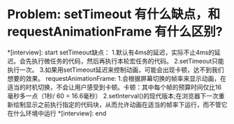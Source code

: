 # Problem: setTimeout 有什么缺点，和 requestAnimationFrame 有什么区别?

*[interview]: start
  setTimeout缺点：
    1.默认有4ms的延迟，实际不止4ms的延迟。会先执行微任务的代码，然后再执行本轮宏任务的代码。
    2.setTimeout只能执行一次。
    3.如果用setTimeout延迟来控制动画，可能会出现卡顿，达不到我们想要的效果。
  requestAnimationFrame:
    1.会根据屏幕切换的帧率来显示动画，在适当的时机切换，不会让用户感受到卡顿。卡顿：其中每个帧的预算时间仅比16毫秒多一点（1秒/ 60 = 16.6毫秒）
    2.setInterval()的现代版本;在浏览器下一次重新绘制显示之前执行指定的代码块，从而允许动画在适当的帧率下运行，而不管它在什么环境中运行
*[interview]: end
